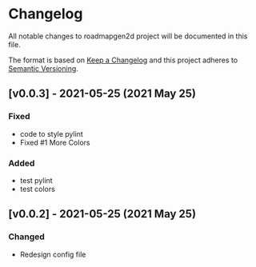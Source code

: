 # Changelog

All notable changes to roadmapgen2d project will be documented in this file.
 
The format is based on [Keep a Changelog](http://keepachangelog.com/)
and this project adheres to [Semantic Versioning](http://semver.org/).

## [v0.0.3] - 2021-05-25 (2021 May 25)

### Fixed

* code to style pylint
* Fixed #1 More Colors

### Added

* test pylint
* test colors

## [v0.0.2] - 2021-05-25 (2021 May 25)

### Changed

* Redesign config file
